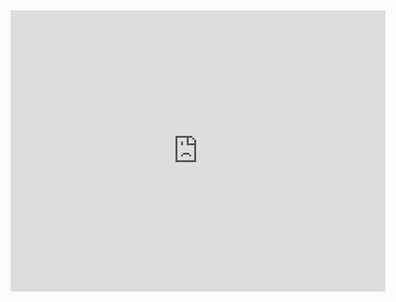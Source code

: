 <iframe src="https://www.google.com/maps/embed?pb=!1m18!1m12!1m3!1d3987.7574630574654!2d-76.06674032431872!3d1.8416356981415125!2m3!1f0!2f0!3f0!3m2!1i1024!2i768!4f13.1!3m3!1m2!1s0x8e250b2bdef18c9b%3A0x2520fd23f62eee99!2sNatural%20One%20Life!5e0!3m2!1ses!2sco!4v1725730570871!5m2!1ses!2sco" width="600" height="450" style="border:0;" allowfullscreen="" loading="lazy" referrerpolicy="no-referrer-when-downgrade"></iframe>